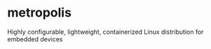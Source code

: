 # metropolis
Highly configurable, lightweight, containerized Linux distribution for embedded devices
